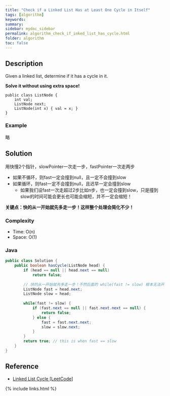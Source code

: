 ```yaml
---
title: "Check if a Linked List Has at Least One Cycle in Itself"
tags: [algorithm]
keywords:
summary:
sidebar: mydoc_sidebar
permalink: algorithm_check_if_inked_list_has_cycle.html
folder: algorithm
toc: false
---
```


## Description
Given a linked list, determine if it has a cycle in it.

**Solve it without using extra space!**

```
public class ListNode {
    int val;
    ListNode next;
    ListNode(int x) { val = x; }
}
```

### Example
略

## Solution
用快慢2个指针，slowPointer一次走一步，fastPointer一次走两步
* 如果不循环，则fast一定会撞到null，且一定不会撞到slow
* 如果循环，则fast一定不会撞到null，且迟早一定会撞到slow
  * 如果我们设fast一次走超过2步比如n步，也一定会撞到slow，只是撞到slow的时间可能会更长也可能会缩短，并不一定会缩短！

**关键点：快的从一开始就先多走一步！这样整个处理会简化不少！**

### Complexity
* Time: O(n)
* Space: O(1)

### Java
```java
public class Solution {
    public boolean hasCycle(ListNode head) {
        if (head == null || head.next == null)
            return false;
        
        // 快的从一开始就先多走一步！不然后面的 while(fast != slow) 根本无法开始！
        ListNode fast = head.next;
        ListNode slow = head;
        
        while(fast != slow) {
            if (fast.next == null || fast.next.next == null) {
                return false;
            } else {
                fast = fast.next.next;
                slow = slow.next;
            }
        }
        return true; // this is when fast == slow
    }
}
```

## Reference
* [Linked List Cycle [LeetCode]](https://leetcode.com/problems/linked-list-cycle/description/)

{% include links.html %}

